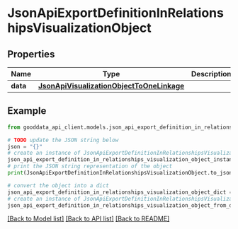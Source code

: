# JsonApiExportDefinitionInRelationshipsVisualizationObject


## Properties

Name | Type | Description | Notes
------------ | ------------- | ------------- | -------------
**data** | [**JsonApiVisualizationObjectToOneLinkage**](JsonApiVisualizationObjectToOneLinkage.md) |  | 

## Example

```python
from gooddata_api_client.models.json_api_export_definition_in_relationships_visualization_object import JsonApiExportDefinitionInRelationshipsVisualizationObject

# TODO update the JSON string below
json = "{}"
# create an instance of JsonApiExportDefinitionInRelationshipsVisualizationObject from a JSON string
json_api_export_definition_in_relationships_visualization_object_instance = JsonApiExportDefinitionInRelationshipsVisualizationObject.from_json(json)
# print the JSON string representation of the object
print(JsonApiExportDefinitionInRelationshipsVisualizationObject.to_json())

# convert the object into a dict
json_api_export_definition_in_relationships_visualization_object_dict = json_api_export_definition_in_relationships_visualization_object_instance.to_dict()
# create an instance of JsonApiExportDefinitionInRelationshipsVisualizationObject from a dict
json_api_export_definition_in_relationships_visualization_object_from_dict = JsonApiExportDefinitionInRelationshipsVisualizationObject.from_dict(json_api_export_definition_in_relationships_visualization_object_dict)
```
[[Back to Model list]](../README.md#documentation-for-models) [[Back to API list]](../README.md#documentation-for-api-endpoints) [[Back to README]](../README.md)


